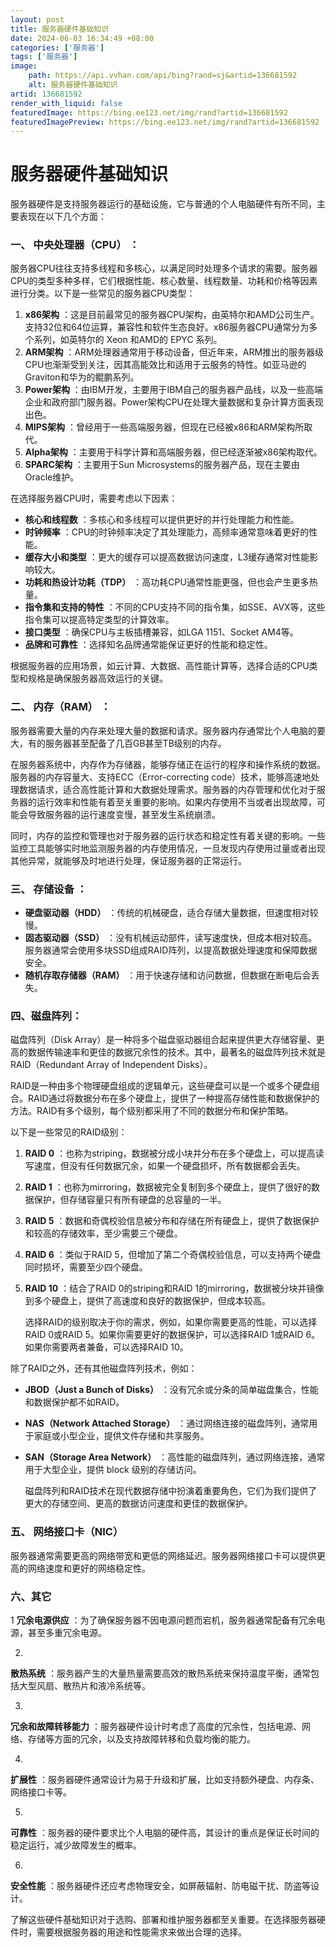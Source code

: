 ```yaml
---
layout: post
title: 服务器硬件基础知识
date: 2024-06-03 16:34:49 +08:00
categories: ['服务器']
tags: ['服务器']
image:
    path: https://api.vvhan.com/api/bing?rand=sj&artid=136681592
    alt: 服务器硬件基础知识
artid: 136681592
render_with_liquid: false
featuredImage: https://bing.ee123.net/img/rand?artid=136681592
featuredImagePreview: https://bing.ee123.net/img/rand?artid=136681592
---
```


# 服务器硬件基础知识

服务器硬件是支持服务器运行的基础设施，它与普通的个人电脑硬件有所不同，主要表现在以下几个方面：

### 一、 **中央处理器（CPU）** ：

服务器CPU往往支持多线程和多核心，以满足同时处理多个请求的需要。服务器CPU的类型多种多样，它们根据性能、核心数量、线程数量、功耗和价格等因素进行分类。以下是一些常见的服务器CPU类型：

1. **x86架构**
   ：这是目前最常见的服务器CPU架构，由英特尔和AMD公司生产。支持32位和64位运算，兼容性和软件生态良好。x86服务器CPU通常分为多个系列，如英特尔的
   Xeon
   和AMD的
   EPYC
   系列。
2. **ARM架构**
   ：ARM处理器通常用于移动设备，但近年来，ARM推出的服务器级CPU也渐渐受到关注，因其高能效比和适用于云服务的特性。如亚马逊的Graviton和华为的鲲鹏系列。
3. **Power架构**
   ：由IBM开发，主要用于IBM自己的服务器产品线，以及一些高端企业和政府部门服务器。Power架构CPU在处理大量数据和复杂计算方面表现出色。
4. **MIPS架构**
   ：曾经用于一些高端服务器，但现在已经被x86和ARM架构所取代。
5. **Alpha架构**
   ：主要用于科学计算和高端服务器，但已经逐渐被x86架构取代。
6. **SPARC架构**
   ：主要用于Sun Microsystems的服务器产品，现在主要由Oracle维护。

在选择服务器CPU时，需要考虑以下因素：

* **核心和线程数**
  ：多核心和多线程可以提供更好的并行处理能力和性能。
* **时钟频率**
  ：CPU的时钟频率决定了其处理能力，高频率通常意味着更好的性能。
* **缓存大小和类型**
  ：更大的缓存可以提高数据访问速度，L3缓存通常对性能影响较大。
* **功耗和热设计功耗（TDP）**
  ：高功耗CPU通常性能更强，但也会产生更多热量。
* **指令集和支持的特性**
  ：不同的CPU支持不同的指令集，如SSE、AVX等，这些指令集可以提高特定类型的计算效率。
* **接口类型**
  ：确保CPU与主板插槽兼容，如LGA 1151、Socket AM4等。
* **品牌和可靠性**
  ：选择知名品牌通常能保证更好的性能和稳定性。

根据服务器的应用场景，如云计算、大数据、高性能计算等，选择合适的CPU类型和规格是确保服务器高效运行的关键。

### 二、 **内存（RAM）** ：

服务器需要大量的内存来处理大量的数据和请求。服务器内存通常比个人电脑的要大，有的服务器甚至配备了几百GB甚至TB级别的内存。

在服务器系统中，内存作为存储器，能够存储正在运行的程序和操作系统的数据。服务器的内存容量大、支持ECC（Error-correcting code）技术，能够高速地处理数据请求，适合高性能计算和大数据处理需求。服务器的内存管理和优化对于服务器的运行效率和性能有着至关重要的影响。如果内存使用不当或者出现故障，可能会导致服务器的运行速度变慢，甚至发生系统崩溃。
  
同时，内存的监控和管理也对于服务器的运行状态和稳定性有着关键的影响。一些监控工具能够实时地监测服务器的内存使用情况，一旦发现内存使用过量或者出现其他异常，就能够及时地进行处理，保证服务器的正常运行。

### 三、 **存储设备** ：

* **硬盘驱动器（HDD）**
  ：传统的机械硬盘，适合存储大量数据，但速度相对较慢。
* **固态驱动器（SSD）**
  ：没有机械运动部件，读写速度快，但成本相对较高。服务器通常会使用多块SSD组成RAID阵列，以提高数据处理速度和保障数据安全。
* **随机存取存储器（RAM）**
  ：用于快速存储和访问数据，但数据在断电后会丢失。

### 四、磁盘阵列：

磁盘阵列（Disk Array）是一种将多个磁盘驱动器组合起来提供更大存储容量、更高的数据传输速率和更佳的数据冗余性的技术。其中，最著名的磁盘阵列技术就是RAID（Redundant Array of Independent Disks）。
  
RAID是一种由多个物理硬盘组成的逻辑单元，这些硬盘可以是一个或多个硬盘组合。RAID通过将数据分布在多个硬盘上，提供了一种提高存储性能和数据保护的方法。RAID有多个级别，每个级别都采用了不同的数据分布和保护策略。
  
以下是一些常见的RAID级别：

1. **RAID 0**
   ：也称为striping，数据被分成小块并分布在多个硬盘上，可以提高读写速度，但没有任何数据冗余，如果一个硬盘损坏，所有数据都会丢失。
2. **RAID 1**
   ：也称为mirroring，数据被完全复制到多个硬盘上，提供了很好的数据保护，但存储容量只有所有硬盘的总容量的一半。
3. **RAID 5**
   ：数据和奇偶校验信息被分布和存储在所有硬盘上，提供了数据保护和较高的存储效率，至少需要三个硬盘。
4. **RAID 6**
   ：类似于RAID 5，但增加了第二个奇偶校验信息，可以支持两个硬盘同时损坏，需要至少四个硬盘。
5. **RAID 10**
   ：结合了RAID 0的striping和RAID 1的mirroring，数据被分块并镜像到多个硬盘上，提供了高速度和良好的数据保护，但成本较高。
     
   选择RAID的级别取决于你的需求，例如，如果你需要更高的性能，可以选择RAID 0或RAID 5。如果你需要更好的数据保护，可以选择RAID 1或RAID 6。如果你需要两者兼备，可以选择RAID 10。

除了RAID之外，还有其他磁盘阵列技术，例如：

* **JBOD（Just a Bunch of Disks）**
  ：没有冗余或分条的简单磁盘集合，性能和数据保护都不如RAID。
* **NAS（Network Attached Storage）**
  ：通过网络连接的磁盘阵列，通常用于家庭或小型企业，提供文件存储和共享服务。
* **SAN（Storage Area Network）**
  ：高性能的磁盘阵列，通过网络连接，通常用于大型企业，提供 block 级别的存储访问。
    
  磁盘阵列和RAID技术在现代数据存储中扮演着重要角色，它们为我们提供了更大的存储空间、更高的数据访问速度和更佳的数据保护。

### 五、 **网络接口卡（NIC）**

服务器通常需要更高的网络带宽和更低的网络延迟。服务器网络接口卡可以提供更高的网络速度和更好的网络稳定性。

### 六、其它

1
**冗余电源供应**
：为了确保服务器不因电源问题而宕机，服务器通常配备有冗余电源，甚至多重冗余电源。
  
2.
**散热系统**
：服务器产生的大量热量需要高效的散热系统来保持温度平衡，通常包括大型风扇、散热片和液冷系统等。
  
3.
**冗余和故障转移能力**
：服务器硬件设计时考虑了高度的冗余性，包括电源、网络、存储等方面的冗余，以及支持故障转移和负载均衡的能力。
  
4.
**扩展性**
：服务器硬件通常设计为易于升级和扩展，比如支持额外硬盘、内存条、网络接口卡等。
  
5.
**可靠性**
：服务器的硬件要求比个人电脑的硬件高，其设计的重点是保证长时间的稳定运行，减少故障发生的概率。
  
6.
**安全性能**
：服务器硬件还应考虑物理安全，如屏蔽辐射、防电磁干扰、防盗等设计。

了解这些硬件基础知识对于选购、部署和维护服务器都至关重要。在选择服务器硬件时，需要根据服务器的用途和性能需求来做出合理的选择。